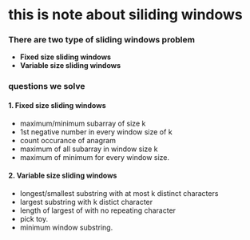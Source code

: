 # this is note about siliding windows 
### There are two type of sliding windows problem 
 + **Fixed size sliding windows**
+  **Variable size sliding windows**
### questions we solve 
#### 1. Fixed size sliding windows
* maximum/minimum subarray of size k
* 1st negative number in every window size of k
* count occurance of anagram 
* maximum of all subarray in window size k 
* maximum of minimum for every window size.

#### 2. Variable size sliding windows
* longest/smallest substring with at most k distinct characters
* largest substring with k distict character
* length of largest of with no repeating character 
* pick toy.
* minimum window substring.
